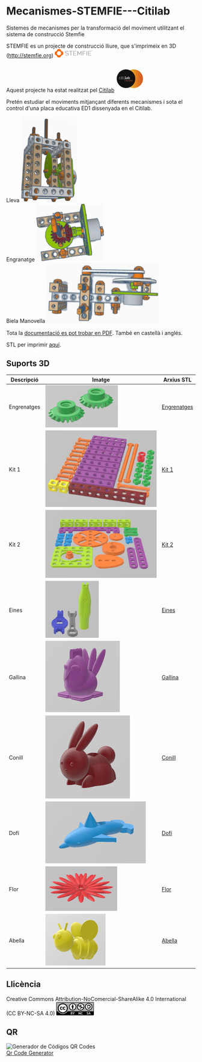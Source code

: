 # Mecanismes-STEMFIE---Citilab

Sistemes de mecanismes per la transformació del moviment utilitzant el sistema de construcció Stemfie

STEMFIE es un projecte de construcció lliure, que s'imprimeix en 3D (http://stemfie.org) <img src="Imatges/LogoSTEMFIE.png" width="100" />

Aquest projecte ha estat realitzat pel [Citilab](https://www.citilab.eu/)    <img src="Imatges/LogoCitilab.jpeg" width="75" />

Pretén estudiar el moviments mitjançant diferents mecanismes i sota el control d'una placa educativa ED1 dissenyada en el Citilab.

Lleva <img src="Imatges/Lleva.jpg" width="150" />     
Engranatge <img src="Imatges/Engranatges.jpg" width="180" />    
Biela Manovella <img src="Imatges/BielaManovella.jpg" width="300" />

Tota la [documentació es pot trobar en PDF](https://github.com/maynej/Mecanismes-STEMFIE---Citilab/tree/main/Doc). També en castellà i anglés.

STL per imprimir [aquí](https://github.com/maynej/Mecanismes-STEMFIE---Citilab/tree/main/STL).

## Suports 3D
  
Descripció         | Imatge          | Arxius STL         
------------- | ------------- | ------------- 
Engrenatges |![](Imatges/Engranatges.png) | [Engrenatges](STL/Engranatges.stl)
Kit 1 |![](Imatges/Kit1.png) | [Kit 1](STL/STEMFIE-kit1.stl)
Kit 2 |![](Imatges/Kit2.png) | [Kit 2](STL/STEMFIE-kit2.stl)
Eines |![](Imatges/Tools.png) | [Eines](STL/STEMFIE-tools.stl)
Gallina |![](Imatges/gallina.png) | [Gallina](STL/gallina.stl)
Conill |![](Imatges/conill.png) | [Conill](STL/conill.stl)
Dofí |![](Imatges/dofi.png) | [Dofí](STL/dofi.stl)
Flor |![](Imatges/flor.png) | [Flor](STL/flor.stl)
Abella |![](Imatges/abella.png) | [Abella](STL/abella.stl)

## Llicència

Creative Commons Attribution-NoComercial-ShareAlike 4.0 International (CC BY-NC-SA 4.0)  <img src="Imatges/CC.png" width="100" />

## QR
<div id="qrcode">

<img src="https://www.codigos-qr.com/qr/php/qr_img.php?d=https%3A%2F%2Fgithub.com%2Fmaynej%2FMecanismes-STEMFIE---Citilab&s=6&e=m" alt="Generador de Códigos QR Codes"/>
<br/><a href="https://www.codigos-qr.com/en/qr-code-generator/" target="_blank" id"qrgenerator">Qr Code Generator</a>
</div>





